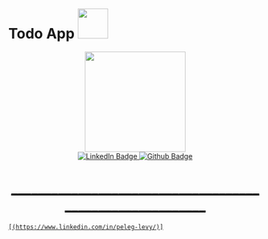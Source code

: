 
<h1>
   Todo App
  <img src="https://cdn.icon-icons.com/icons2/3150/PNG/512/shopping_list_icon_192690.png" width="60"/>
</h1>

<div id="header" align="center">
  <img src="https://media.giphy.com/media/VdoIFLsMIlwzfKD520/giphy.gif" width="200"/>
</div>

<div id="badges" align="center">
  <a href="https://www.linkedin.com/in/peleg-levy">
    <img src="https://img.shields.io/badge/LinkedIn-blue?style=for-the-badge&logo=linkedin&logoColor=white" alt="LinkedIn Badge"/>
  <a href="https://github.com/Peleg07">
  <img src="https://img.shields.io/badge/github-gray?style=for-the-badge&logo=github&logoColor=white" alt="Github Badge"/>
</div>
    
<h1 align="center">
  __________________________________________________________
</h1>
    

   
    
    [(https://www.linkedin.com/in/peleg-levy/)]


    

    
 

  
